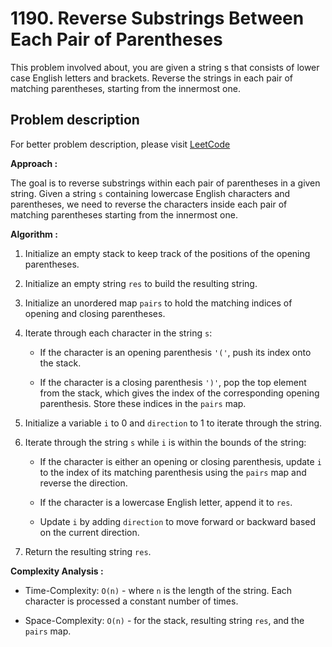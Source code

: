 # 1190. Reverse Substrings Between Each Pair of Parentheses

This problem involved about, you are given a string s that consists of lower case English letters and brackets.
Reverse the strings in each pair of matching parentheses, starting from the innermost one.

## Problem description

For better problem description, please visit [LeetCode](https://leetcode.com/problems/reverse-substrings-between-each-pair-of-parentheses/description/)

**Approach :**

The goal is to reverse substrings within each pair of parentheses in a given string. Given a string `s` containing lowercase English characters and parentheses, we need to reverse the characters inside each pair of matching parentheses starting from the innermost one.

**Algorithm :**

1. Initialize an empty stack to keep track of the positions of the opening parentheses.

2. Initialize an empty string `res` to build the resulting string.

3. Initialize an unordered map `pairs` to hold the matching indices of opening and closing parentheses.

4. Iterate through each character in the string `s`:

    - If the character is an opening parenthesis `'('`, push its index onto the stack.

    - If the character is a closing parenthesis `')'`, pop the top element from the stack, which gives the index of the corresponding opening parenthesis. Store these indices in the `pairs` map.

5. Initialize a variable `i` to 0 and `direction` to 1 to iterate through the string.

6. Iterate through the string `s` while `i` is within the bounds of the string:

    - If the character is either an opening or closing parenthesis, update `i` to the index of its matching parenthesis using the `pairs` map and reverse the direction.

    - If the character is a lowercase English letter, append it to `res`.

    - Update `i` by adding `direction` to move forward or backward based on the current direction.

7. Return the resulting string `res`.

**Complexity Analysis :**

-   Time-Complexity: `O(n)` - where `n` is the length of the string. Each character is processed a constant number of times.

-   Space-Complexity: `O(n)` - for the stack, resulting string `res`, and the `pairs` map.